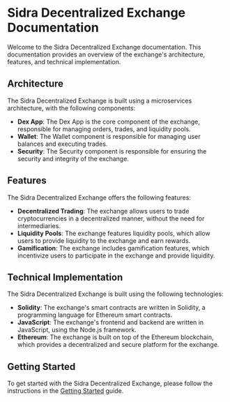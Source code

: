 # Sidra Decentralized Exchange Documentation

Welcome to the Sidra Decentralized Exchange documentation. This documentation provides an overview of the exchange's architecture, features, and technical implementation.

## Architecture

The Sidra Decentralized Exchange is built using a microservices architecture, with the following components:

* **Dex App**: The Dex App is the core component of the exchange, responsible for managing orders, trades, and liquidity pools.
* **Wallet**: The Wallet component is responsible for managing user balances and executing trades.
* **Security**: The Security component is responsible for ensuring the security and integrity of the exchange.

## Features

The Sidra Decentralized Exchange offers the following features:

* **Decentralized Trading**: The exchange allows users to trade cryptocurrencies in a decentralized manner, without the need for intermediaries.
* **Liquidity Pools**: The exchange features liquidity pools, which allow users to provide liquidity to the exchange and earn rewards.
* **Gamification**: The exchange includes gamification features, which incentivize users to participate in the exchange and provide liquidity.

## Technical Implementation

The Sidra Decentralized Exchange is built using the following technologies:

* **Solidity**: The exchange's smart contracts are written in Solidity, a programming language for Ethereum smart contracts.
* **JavaScript**: The exchange's frontend and backend are written in JavaScript, using the Node.js framework.
* **Ethereum**: The exchange is built on top of the Ethereum blockchain, which provides a decentralized and secure platform for the exchange.

## Getting Started

To get started with the Sidra Decentralized Exchange, please follow the instructions in the [Getting Started](getting-started.md) guide.
